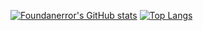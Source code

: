 [![Foundanerror's GitHub stats](https://github-readme-stats.vercel.app/api?username=foundanerror&count_private=true&show_icons=true&theme=vue-dark)](https://github.com/foundanerror) [![Top Langs](https://github-readme-stats.vercel.app/api/top-langs/?username=foundanerror&layout=compact&theme=vue-dark)](https://github.com/foundanerror)
